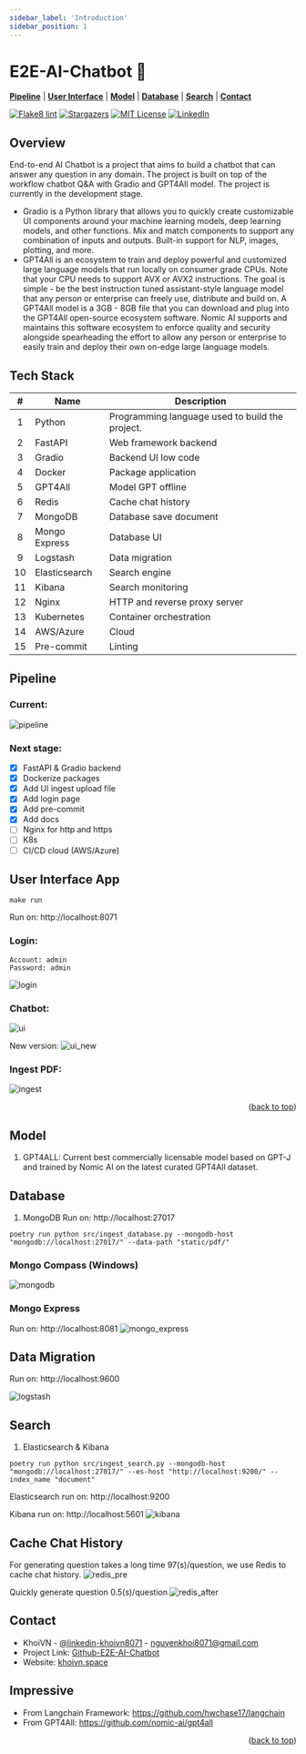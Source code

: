 ```yaml
---
sidebar_label: 'Introduction'
sidebar_position: 1
---
```


# E2E-AI-Chatbot 🤖

[**Pipeline**](#pipeline) | [**User Interface**](#user-interface-app) | [**Model**](#model) | [**Database**](#database) | [**Search**](#search) | [**Contact**](#contact)

[![Flake8 lint](https://github.com/vnk8071/E2E-AI-Chatbot/actions/workflows/lint.yml/badge.svg)](https://github.com/vnk8071/E2E-AI-Chatbot/actions/workflows/lint.yml)
[![Stargazers](https://img.shields.io/github/stars/vnk8071/E2E-AI-Chatbot.svg?style=badge)](https://github.com/vnk8071/E2E-AI-Chatbot/stargazers)
[![MIT License](https://img.shields.io/github/license/vnk8071/E2E-AI-Chatbot.svg?style=badge)](https://github.com/vnk8071/E2e-AI-Chatbot/blob/master/LICENSE.txt)
[![LinkedIn](https://img.shields.io/badge/-LinkedIn-black.svg?style=badge&logo=linkedin&colorB=555)](https://linkedin.com/in/khoivn8071)

## Overview
End-to-end AI Chatbot is a project that aims to build a chatbot that can answer any question in any domain. The project is built on top of the workflow chatbot Q&A with Gradio and GPT4All model. The project is currently in the development stage.

- Gradio is a Python library that allows you to quickly create customizable UI components around your machine learning models, deep learning models, and other functions. Mix and match components to support any combination of inputs and outputs. Built-in support for NLP, images, plotting, and more.
- GPT4All is an ecosystem to train and deploy powerful and customized large language models that run locally on consumer grade CPUs. Note that your CPU needs to support AVX or AVX2 instructions. The goal is simple - be the best instruction tuned assistant-style language model that any person or enterprise can freely use, distribute and build on. A GPT4All model is a 3GB - 8GB file that you can download and plug into the GPT4All open-source ecosystem software. Nomic AI supports and maintains this software ecosystem to enforce quality and security alongside spearheading the effort to allow any person or enterprise to easily train and deploy their own on-edge large language models.

## Tech Stack
| # | Name | Description |
| :---: | --- | --- |
| 1 | Python | Programming language used to build the project. |
| 2 | FastAPI | Web framework backend |
| 3 | Gradio | Backend UI low code |
| 4 | Docker | Package application |
| 5 | GPT4All | Model GPT offline |
| 6 | Redis | Cache chat history |
| 7 | MongoDB | Database save document |
| 8 | Mongo Express | Database UI |
| 9 | Logstash | Data migration |
| 10 | Elasticsearch | Search engine |
| 11 | Kibana | Search monitoring |
| 12 | Nginx | HTTP and reverse proxy server |
| 13 | Kubernetes | Container orchestration |
| 14 | AWS/Azure | Cloud |
| 15 | Pre-commit | Linting |

## Pipeline
### Current:
![pipeline](https://user-images.githubusercontent.com/78080480/241518928-57c61fef-f4fb-4c17-a095-4748d79c3b87.png)

### Next stage:
- [x] FastAPI & Gradio backend
- [x] Dockerize packages
- [x] Add UI ingest upload file
- [x] Add login page
- [x] Add pre-commit
- [x] Add docs
- [ ] Nginx for http and https
- [ ] K8s
- [ ] CI/CD cloud (AWS/Azure)

## User Interface App
```
make run
```
Run on: http://localhost:8071

### Login:
```
Account: admin
Password: admin
```

![login](https://user-images.githubusercontent.com/78080480/274474984-f9902c39-bc0a-42f0-95d0-3fe3c0ebefda.png)

### Chatbot:
![ui](https://user-images.githubusercontent.com/78080480/241147184-0c3bea3e-e19f-4532-863d-d5ddd112dea6.png)

New version:
![ui_new](https://user-images.githubusercontent.com/78080480/274782483-431171ec-c311-4754-bd58-8fb8ec79afd7.png)

### Ingest PDF:
![ingest](https://user-images.githubusercontent.com/78080480/241676731-aabdcdfe-fda6-475c-8306-b57e5f4e4b54.png)

<p align="right">(<a href="#overview">back to top</a>)</p>

## Model
1. GPT4ALL: Current best commercially licensable model based on GPT-J and trained by Nomic AI on the latest curated GPT4All dataset.

## Database
1. MongoDB
Run on: http://localhost:27017
```
poetry run python src/ingest_database.py --mongodb-host "mongodb://localhost:27017/" --data-path "static/pdf/"
```
### Mongo Compass (Windows)
![mongodb](https://user-images.githubusercontent.com/78080480/240465436-6cd732a7-bfd7-41ea-8da5-f7d9e36908fc.png)

### Mongo Express
Run on: http://localhost:8081
![mongo_express](https://user-images.githubusercontent.com/78080480/241128094-d9b4469b-9a1e-4b7f-a0fd-1037a1bdeda5.png)

## Data Migration
Run on: http://localhost:9600

![logstash](https://user-images.githubusercontent.com/78080480/241519101-e22b955d-b072-4362-acb3-fe7ad8e7a746.png)

## Search
1. Elasticsearch & Kibana
```
poetry run python src/ingest_search.py --mongodb-host "mongodb://localhost:27017/" --es-host "http://localhost:9200/" --index_name "document"
```
Elasticsearch run on: http://localhost:9200

Kibana run on: http://localhost:5601
![kibana](https://user-images.githubusercontent.com/78080480/240532984-f66cc3c3-a20b-4d93-a421-8553cec5dc46.png)

## Cache Chat History
For generating question takes a long time 97(s)/question, we use Redis to cache chat history.
![redis_pre](https://user-images.githubusercontent.com/78080480/274635995-ebb24e0d-1038-47ec-b63e-3ea94eeb67a1.png)

Quickly generate question 0.5(s)/question
![redis_after](https://user-images.githubusercontent.com/78080480/274638446-c9d7037a-e295-4773-b08e-2bf3996fef2c.png)

## Contact
- KhoiVN - [@linkedin-khoivn8071](https://www.linkedin.com/in/khoivn8071) - nguyenkhoi8071@gmail.com
- Project Link: [Github-E2E-AI-Chatbot](https://github.com/vnk8071/E2E-AI-Chatbot)
- Website: [khoivn.space](https://khoivn.space)
## Impressive
- From Langchain Framework: https://github.com/hwchase17/langchain
- From GPT4All: https://github.com/nomic-ai/gpt4all
<p align="right">(<a href="#overview">back to top</a>)</p>
